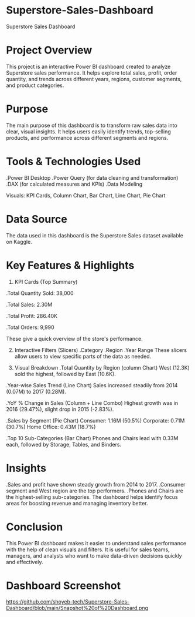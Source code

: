 # Superstore-Sales-Dashboard

 Superstore Sales Dashboard 
# Project Overview
This project is an interactive Power BI dashboard created to analyze Superstore sales performance. It helps explore total sales, profit, order quantity, and trends across different years, regions, customer segments, and product categories.

# Purpose
The main purpose of this dashboard is to transform raw sales data into clear, visual insights. It helps users easily identify trends, top-selling products, and performance across different segments and regions.

# Tools & Technologies Used
.Power BI Desktop
.Power Query (for data cleaning and transformation)
.DAX (for calculated measures and KPIs)
.Data Modeling

Visuals: KPI Cards, Column Chart, Bar Chart, Line Chart, Pie Chart

# Data Source
The data used in this dashboard is the Superstore Sales dataset available on Kaggle.

# Key Features & Highlights
1. KPI Cards (Top Summary)
   
.Total Quantity Sold: 38,000

.Total Sales: 2.30M

.Total Profit: 286.40K

.Total Orders: 9,990

These give a quick overview of the store's performance.

2. Interactive Filters (Slicers)
.Category
.Region
.Year Range
These slicers allow users to view specific parts of the data as needed.

3. Visual Breakdown
.Total Quantity by Region (column Chart)
 West (12.3K) sold the highest, followed by East (10.6K).

.Year-wise Sales Trend (Line Chart)
 Sales increased steadily from 2014 (0.07M) to 2017 (0.28M).

.YoY % Change in Sales (Column + Line Combo)
 Highest growth was in 2016 (29.47%), slight drop in 2015 (-2.83%).

.Sales by Segment (Pie Chart)
 Consumer: 1.16M (50.5%)
 Corporate: 0.71M (30.7%)
 Home Office: 0.43M (18.7%)

.Top 10 Sub-Categories (Bar Chart)
 Phones and Chairs lead with 0.33M each, followed by Storage, Tables, and Binders.

# Insights
.Sales and profit have shown steady growth from 2014 to 2017.
.Consumer segment and West region are the top performers.
.Phones and Chairs are the highest-selling sub-categories.
 The dashboard helps identify focus areas for boosting revenue and managing inventory better.

# Conclusion
 This Power BI dashboard makes it easier to understand sales performance with the help of clean visuals and filters. It is     useful for sales teams, managers, and analysts who want to make data-driven decisions quickly and effectively.

# Dashboard Screenshot
  https://github.com/shoyeb-tech/Superstore-Sales-Dashboard/blob/main/Snapshot%20of%20Dashboard.png

